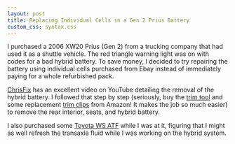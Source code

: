 ```yaml
---
layout: post
title: Replacing Individual Cells in a Gen 2 Prius Battery
custom_css: syntax.css
---
```

I purchased a 2006 XW20 Prius (Gen 2) from a trucking company that had used it as a shuttle vehicle. 
The red triangle warning light was on with codes for a bad hybrid battery. To save money, I decided to try 
repairing the battery using individual cells purchased from Ebay instead of immediately paying for a whole refurbished pack. 

[ChrisFix](https://www.youtube.com/watch?v=Q3RCdrh666w) has an excellent video on YouTube detailing the removal of the hybrid battery. I followed that step by step
(seriously, buy the [trim tool](https://amzn.to/2GP5lpl) and some replacement [trim clips](https://amzn.to/2GWj7b2) from Amazon! It makes the job so much easier) to remove the rear interior, seats, and hybrid battery. 

I also purchased some [Toyota WS ATF](https://amzn.to/2LqJzxw) while I was at it, figuring that I might as well refresh the transaxle fluid while I was working on the hybrid system.
